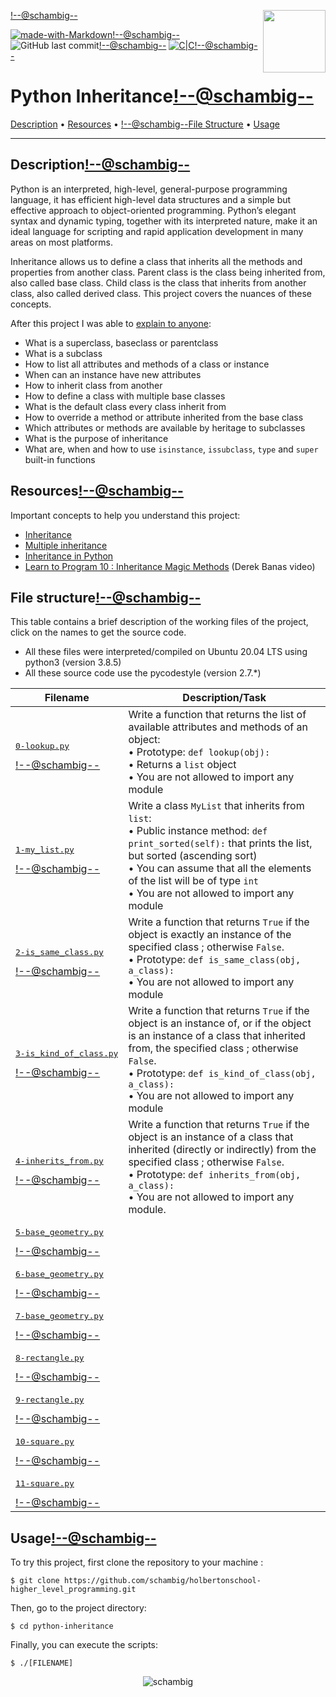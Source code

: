 <img align='right' src='https://user-images.githubusercontent.com/5713670/87202985-820dcb80-c2b6-11ea-9f56-7ec461c497c3.gif' width='100'><!--@schambig-->

[![made-with-Markdown](https://img.shields.io/badge/Made%20with-Markdown-1f425f.svg)](http://commonmark.org)<!--@schambig-->
![GitHub last commit](https://img.shields.io/github/last-commit/schambig/holbertonschool-higher_level_programming)<!--@schambig-->
[![C|C](https://img.shields.io/badge/Repo-00%20commits-orange.svg)](https://sourcerer.io/schambig)<!--@schambig-->

# Python Inheritance<!--@schambig-->

[Description](#description) • [Resources](#resources) • <!--@schambig-->[File Structure](#file-structure) • [Usage](#usage)

---

## Description<!--@schambig-->

Python is an interpreted, high-level, general-purpose programming language, it has efficient high-level data structures and a simple but effective approach to object-oriented programming. Python’s elegant syntax and dynamic typing, together with its interpreted nature, make it an ideal language for scripting and rapid application development in many areas on most platforms.

Inheritance allows us to define a class that inherits all the methods and properties from another class. Parent class is the class being inherited from, also called base class. Child class is the class that inherits from another class, also called derived class. This project covers the nuances of these concepts.

After this project I was able to [explain to anyone](https://fs.blog/feynman-learning-technique/):

* What is a superclass, baseclass or parentclass
* What is a subclass
* How to list all attributes and methods of a class or instance
* When can an instance have new attributes
* How to inherit class from another
* How to define a class with multiple base classes
* What is the default class every class inherit from
* How to override a method or attribute inherited from the base class
* Which attributes or methods are available by heritage to subclasses
* What is the purpose of inheritance
* What are, when and how to use `isinstance`, `issubclass`, `type` and `super` built-in functions

## Resources<!--@schambig-->

Important concepts to help you understand this project:

* [Inheritance](https://docs.python.org/3/tutorial/classes.html#inheritance)
* [Multiple inheritance](https://docs.python.org/3/tutorial/classes.html#multiple-inheritance)
* [Inheritance in Python](https://hub.packtpub.com/inheritance-python/)
* [Learn to Program 10 : Inheritance Magic Methods](https://www.youtube.com/watch?v=d8kCdLCi6Lk) (Derek Banas video)


## File structure<!--@schambig-->

This table contains a brief description of the working files of the project, click on the names to get the source code.

* All these files were interpreted/compiled on Ubuntu 20.04 LTS using python3 (version 3.8.5)
* All these source code use the pycodestyle (version 2.7.*)

| Filename | Description/Task |
| --- | --- |
| <pre>[0-lookup.py](0-lookup.py)</pre><!--@schambig--> | Write a function that returns the list of available attributes and methods of an object:<br>• Prototype: `def lookup(obj):`<br>• Returns a `list` object<br>• You are not allowed to import any module |
| <pre>[1-my_list.py](1-my_list.py)</pre><!--@schambig--> | Write a class `MyList` that inherits from `list`: <br>• Public instance method: `def print_sorted(self):` that prints the list, but sorted (ascending sort)<br>• You can assume that all the elements of the list will be of type `int`<br>• You are not allowed to import any module |
| <pre>[2-is_same_class.py](2-is_same_class.py)</pre><!--@schambig--> | Write a function that returns `True` if the object is exactly an instance of the specified class ; otherwise `False`.<br>• Prototype: `def is_same_class(obj, a_class):`<br>• You are not allowed to import any module |
| <pre>[3-is_kind_of_class.py](3-is_kind_of_class.py)</pre><!--@schambig--> | Write a function that returns `True` if the object is an instance of, or if the object is an instance of a class that inherited from, the specified class ; otherwise `False`.<br>• Prototype: `def is_kind_of_class(obj, a_class):`<br>• You are not allowed to import any module |
| <pre>[4-inherits_from.py](4-inherits_from.py)</pre><!--@schambig--> | Write a function that returns `True` if the object is an instance of a class that inherited (directly or indirectly) from the specified class ; otherwise `False`.<br>• Prototype: `def inherits_from(obj, a_class):`<br>• You are not allowed to import any module. |
| <pre>[5-base_geometry.py](5-base_geometry.py)</pre><!--@schambig--> |  |
| <pre>[6-base_geometry.py](6-base_geometry.py)</pre><!--@schambig--> |  |
| <pre>[7-base_geometry.py](7-base_geometry.py)</pre><!--@schambig--> |  |
| <pre>[8-rectangle.py](8-rectangle.py)</pre><!--@schambig--> |  |
| <pre>[9-rectangle.py](9-rectangle.py)</pre><!--@schambig--> |  |
| <pre>[10-square.py](10-square.py)</pre><!--@schambig--> |  |
| <pre>[11-square.py](11-square.py)</pre><!--@schambig--> |  |
<!-- <pre><br><br></pre> • <br>• -->

## Usage<!--@schambig-->

To try this project, first clone the repository to your machine :

```
$ git clone https://github.com/schambig/holbertonschool-higher_level_programming.git
```

Then, go to the project directory:

```
$ cd python-inheritance
```

Finally, you can execute the scripts:

```
$ ./[FILENAME]
```


<p align="center">
  <img alt="schambig" src="https://capsule-render.vercel.app/api?type=waving&color=gradient&height=60&section=footer"/>
</p>

